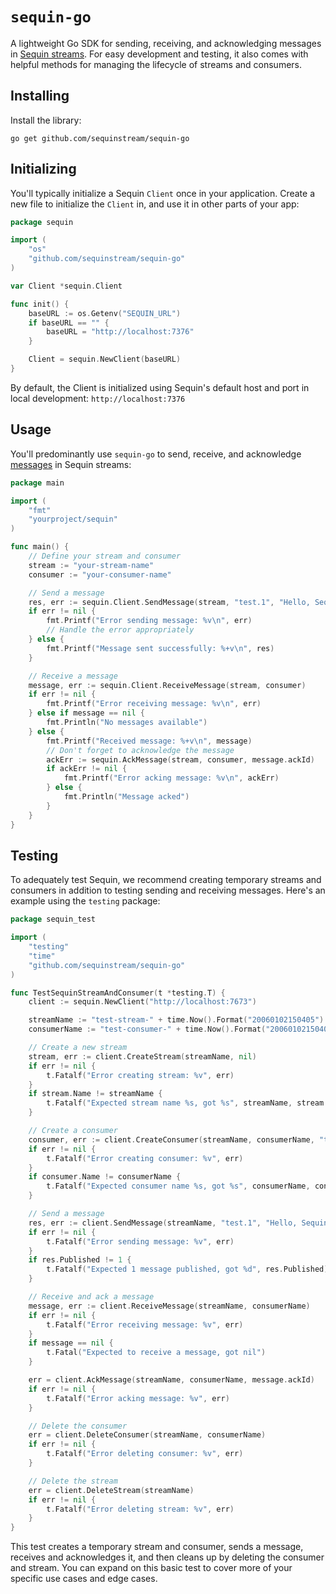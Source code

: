 # `sequin-go`

A lightweight Go SDK for sending, receiving, and acknowledging messages in [Sequin streams](https://github.com/sequinstream/sequin). For easy development and testing, it also comes with helpful methods for managing the lifecycle of streams and consumers.

## Installing

Install the library:

```shell
go get github.com/sequinstream/sequin-go
```

## Initializing

You'll typically initialize a Sequin `Client` once in your application. Create a new file to initialize the `Client` in, and use it in other parts of your app:

```go
package sequin

import (
    "os"
    "github.com/sequinstream/sequin-go"
)

var Client *sequin.Client

func init() {
    baseURL := os.Getenv("SEQUIN_URL")
    if baseURL == "" {
        baseURL = "http://localhost:7376"
    }

    Client = sequin.NewClient(baseURL)
}
```

By default, the Client is initialized using Sequin's default host and port in local development: `http://localhost:7376`

## Usage

You'll predominantly use `sequin-go` to send, receive, and acknowledge [messages](https://github.com/sequinstream/sequin?tab=readme-ov-file#messages) in Sequin streams:

```go
package main

import (
    "fmt"
    "yourproject/sequin"
)

func main() {
    // Define your stream and consumer
    stream := "your-stream-name"
    consumer := "your-consumer-name"

    // Send a message
    res, err := sequin.Client.SendMessage(stream, "test.1", "Hello, Sequin!")
    if err != nil {
        fmt.Printf("Error sending message: %v\n", err)
        // Handle the error appropriately
    } else {
        fmt.Printf("Message sent successfully: %+v\n", res)
    }

    // Receive a message
    message, err := sequin.Client.ReceiveMessage(stream, consumer)
    if err != nil {
        fmt.Printf("Error receiving message: %v\n", err)
    } else if message == nil {
        fmt.Println("No messages available")
    } else {
        fmt.Printf("Received message: %+v\n", message)
        // Don't forget to acknowledge the message
        ackErr := sequin.AckMessage(stream, consumer, message.ackId)
        if ackErr != nil {
            fmt.Printf("Error acking message: %v\n", ackErr)
        } else {
            fmt.Println("Message acked")
        }
    }
}
```

## Testing

To adequately test Sequin, we recommend creating temporary streams and consumers in addition to testing sending and receiving messages. Here's an example using the `testing` package:

```go
package sequin_test

import (
    "testing"
    "time"
    "github.com/sequinstream/sequin-go"
)

func TestSequinStreamAndConsumer(t *testing.T) {
    client := sequin.NewClient("http://localhost:7673")

    streamName := "test-stream-" + time.Now().Format("20060102150405")
    consumerName := "test-consumer-" + time.Now().Format("20060102150405")

    // Create a new stream
    stream, err := client.CreateStream(streamName, nil)
    if err != nil {
        t.Fatalf("Error creating stream: %v", err)
    }
    if stream.Name != streamName {
        t.Fatalf("Expected stream name %s, got %s", streamName, stream.Name)
    }

    // Create a consumer
    consumer, err := client.CreateConsumer(streamName, consumerName, "test.>", nil)
    if err != nil {
        t.Fatalf("Error creating consumer: %v", err)
    }
    if consumer.Name != consumerName {
        t.Fatalf("Expected consumer name %s, got %s", consumerName, consumer.Name)
    }

    // Send a message
    res, err := client.SendMessage(streamName, "test.1", "Hello, Sequin!")
    if err != nil {
        t.Fatalf("Error sending message: %v", err)
    }
    if res.Published != 1 {
        t.Fatalf("Expected 1 message published, got %d", res.Published)
    }

    // Receive and ack a message
    message, err := client.ReceiveMessage(streamName, consumerName)
    if err != nil {
        t.Fatalf("Error receiving message: %v", err)
    }
    if message == nil {
        t.Fatal("Expected to receive a message, got nil")
    }

    err = client.AckMessage(streamName, consumerName, message.ackId)
    if err != nil {
        t.Fatalf("Error acking message: %v", err)
    }

    // Delete the consumer
    err = client.DeleteConsumer(streamName, consumerName)
    if err != nil {
        t.Fatalf("Error deleting consumer: %v", err)
    }

    // Delete the stream
    err = client.DeleteStream(streamName)
    if err != nil {
        t.Fatalf("Error deleting stream: %v", err)
    }
}
```

This test creates a temporary stream and consumer, sends a message, receives and acknowledges it, and then cleans up by deleting the consumer and stream. You can expand on this basic test to cover more of your specific use cases and edge cases.